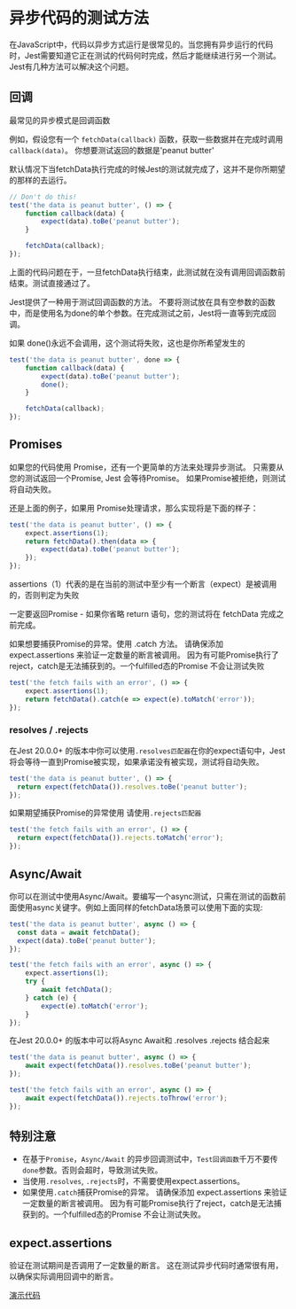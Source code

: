# 异步代码的测试方法

在JavaScript中，代码以异步方式运行是很常见的。当您拥有异步运行的代码时，Jest需要知道它正在测试的代码何时完成，然后才能继续进行另一个测试。 Jest有几种方法可以解决这个问题。

## 回调

最常见的异步模式是回调函数

例如，假设您有一个 ```fetchData(callback)``` 函数，获取一些数据并在完成时调用 ```callback(data)```。 你想要测试返回的数据是'peanut butter'

默认情况下当fetchData执行完成的时候Jest的测试就完成了，这并不是你所期望的那样的去运行。

```javascript
// Don't do this!
test('the data is peanut butter', () => {
    function callback(data) {
        expect(data).toBe('peanut butter');
    }

    fetchData(callback);
});
```

上面的代码问题在于，一旦fetchData执行结束，此测试就在没有调用回调函数前结束。测试直接通过了。

Jest提供了一种用于测试回调函数的方法。 不要将测试放在具有空参数的函数中，而是使用名为done的单个参数。在完成测试之前，Jest将一直等到完成回调。

如果 done()永远不会调用，这个测试将失败，这也是你所希望发生的

```javascript
test('the data is peanut butter', done => {
    function callback(data) {
        expect(data).toBe('peanut butter');
        done();
    }

    fetchData(callback);
});
```

## Promises

如果您的代码使用 Promise，还有一个更简单的方法来处理异步测试。 只需要从您的测试返回一个Promise, Jest 会等待Promise。 如果Promise被拒绝，则测试将自动失败。

还是上面的例子，如果用 Promise处理请求，那么实现将是下面的样子：

```javascript
test('the data is peanut butter', () => {
    expect.assertions(1);
    return fetchData().then(data => {
        expect(data).toBe('peanut butter');
    });
});
```

assertions（1）代表的是在当前的测试中至少有一个断言（expect）是被调用的，否则判定为失败

一定要返回Promise - 如果你省略 return 语句，您的测试将在 fetchData 完成之前完成。

如果想要捕获Promise的异常。使用 .catch 方法。 请确保添加 expect.assertions 来验证一定数量的断言被调用。 因为有可能Promise执行了reject，catch是无法捕获到的。一个fulfilled态的Promise 不会让测试失败

```javascript
test('the fetch fails with an error', () => {
    expect.assertions(1);
    return fetchData().catch(e => expect(e).toMatch('error'));
});
```

### resolves / .rejects

在Jest 20.0.0+ 的版本中你可以使用```.resolves匹配器```在你的expect语句中，Jest将会等待一直到Promise被实现，如果承诺没有被实现，测试将自动失败。

```javascript
test('the data is peanut butter', () => {
  return expect(fetchData()).resolves.toBe('peanut butter');
});
```

如果期望捕获Promise的异常使用 请使用```.rejects匹配器```

```javascript
test('the fetch fails with an error', () => {
  return expect(fetchData()).rejects.toMatch('error');
});
```

## Async/Await

你可以在测试中使用Async/Await。要编写一个async测试，只需在测试的函数前面使用async关键字。例如上面同样的fetchData场景可以使用下面的实现:

```javascript
test('the data is peanut butter', async () => {
  const data = await fetchData();
  expect(data).toBe('peanut butter');
});

test('the fetch fails with an error', async () => {
    expect.assertions(1);
    try {
        await fetchData();
    } catch (e) {
        expect(e).toMatch('error');
    }
});
```

在Jest 20.0.0+ 的版本中可以将Async Await和 .resolves .rejects 结合起来

```javascript
test('the data is peanut butter', async () => {
    await expect(fetchData()).resolves.toBe('peanut butter');
});

test('the fetch fails with an error', async () => {
    await expect(fetchData()).rejects.toThrow('error');
});
```

## 特别注意

- 在基于```Promise```，```Async/Await``` 的异步回调测试中，```Test回调函数```千万不要传```done```参数。否则会超时，导致测试失败。
- 当使用```.resolves```, ```.rejects```时，不需要使用expect.assertions。
- 如果使用```.catch```捕获Promise的异常。 请确保添加 expect.assertions 来验证一定数量的断言被调用。 因为有可能Promise执行了reject，catch是无法捕获到的。一个fulfilled态的Promise 不会让测试失败。

## expect.assertions

验证在测试期间是否调用了一定数量的断言。 这在测试异步代码时通常很有用，以确保实际调用回调中的断言。

[演示代码](../source_code/01)